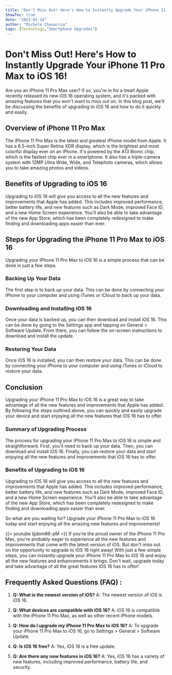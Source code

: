 ```yaml
---
title: "Don't Miss Out! Here's How to Instantly Upgrade Your iPhone 11 Pro Max to iOS 16!"
ShowToc: true 
date: "2023-01-14"
author: "Michele Chauarria" 
tags: [Technology,"Smartphone Upgrades"]
---
```

# Don't Miss Out! Here's How to Instantly Upgrade Your iPhone 11 Pro Max to iOS 16! 

Are you an iPhone 11 Pro Max user? If so, you're in for a treat! Apple recently released its new iOS 16 operating system, and it's packed with amazing features that you won't want to miss out on. In this blog post, we'll be discussing the benefits of upgrading to iOS 16 and how to do it quickly and easily. 

## Overview of iPhone 11 Pro Max

The iPhone 11 Pro Max is the latest and greatest iPhone model from Apple. It has a 6.5-inch Super Retina XDR display, which is the brightest and most colorful display ever on an iPhone. It's powered by the A13 Bionic chip, which is the fastest chip ever in a smartphone. It also has a triple-camera system with 12MP Ultra Wide, Wide, and Telephoto cameras, which allows you to take amazing photos and videos. 

## Benefits of Upgrading to iOS 16

Upgrading to iOS 16 will give you access to all the new features and improvements that Apple has added. This includes improved performance, better battery life, and new features such as Dark Mode, improved Face ID, and a new Home Screen experience. You'll also be able to take advantage of the new App Store, which has been completely redesigned to make finding and downloading apps easier than ever. 

## Steps for Upgrading the iPhone 11 Pro Max to iOS 16

Upgrading your iPhone 11 Pro Max to iOS 16 is a simple process that can be done in just a few steps. 

### Backing Up Your Data

The first step is to back up your data. This can be done by connecting your iPhone to your computer and using iTunes or iCloud to back up your data. 

### Downloading and Installing iOS 16

Once your data is backed up, you can then download and install iOS 16. This can be done by going to the Settings app and tapping on General > Software Update. From there, you can follow the on-screen instructions to download and install the update. 

### Restoring Your Data

Once iOS 16 is installed, you can then restore your data. This can be done by connecting your iPhone to your computer and using iTunes or iCloud to restore your data. 

## Conclusion

Upgrading your iPhone 11 Pro Max to iOS 16 is a great way to take advantage of all the new features and improvements that Apple has added. By following the steps outlined above, you can quickly and easily upgrade your device and start enjoying all the new features that iOS 16 has to offer. 

### Summary of Upgrading Process

The process for upgrading your iPhone 11 Pro Max to iOS 16 is simple and straightforward. First, you'll need to back up your data. Then, you can download and install iOS 16. Finally, you can restore your data and start enjoying all the new features and improvements that iOS 16 has to offer. 

### Benefits of Upgrading to iOS 16

Upgrading to iOS 16 will give you access to all the new features and improvements that Apple has added. This includes improved performance, better battery life, and new features such as Dark Mode, improved Face ID, and a new Home Screen experience. You'll also be able to take advantage of the new App Store, which has been completely redesigned to make finding and downloading apps easier than ever. 

So what are you waiting for? Upgrade your iPhone 11 Pro Max to iOS 16 today and start enjoying all the amazing new features and improvements!

{{< youtube tjjdom86-pM >}} 
If you're the proud owner of the iPhone 11 Pro Max, you're probably eager to experience all the new features and improvements that come with the latest version of iOS. But don't miss out on the opportunity to upgrade to iOS 16 right away! With just a few simple steps, you can instantly upgrade your iPhone 11 Pro Max to iOS 16 and enjoy all the new features and enhancements it brings. Don't wait, upgrade today and take advantage of all the great features iOS 16 has to offer!

## Frequently Asked Questions (FAQ) :
1. **Q: What is the newest version of iOS?** 
A: The newest version of iOS is iOS 16.

2. **Q: What devices are compatible with iOS 16?** 
A: iOS 16 is compatible with the iPhone 11 Pro Max, as well as other recent iPhone models.

3. **Q: How do I upgrade my iPhone 11 Pro Max to iOS 16?** 
A: To upgrade your iPhone 11 Pro Max to iOS 16, go to Settings > General > Software Update.

4. **Q: Is iOS 16 free?** 
A: Yes, iOS 16 is a free update.

5. **Q: Are there any new features in iOS 16?** 
A: Yes, iOS 16 has a variety of new features, including improved performance, battery life, and security.


